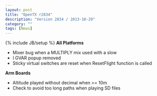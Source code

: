 ```yaml
---
layout: post
title: "OpenTX r2834"
description: "Version 2834 / 2013-10-29"
category: ""
tags: [News]
---
```

{% include JB/setup %}
**All Platforms**

* Mixer bug when a MULTIPLY mix used with a slow
* I GVAR popup removed
* Sticky virtual switches are reset when ResetFlight function is called 

**Arm Boards**

* Altitude played without decimal when &gt;= 10m
* Check to avoid too long paths when playing SD files
 		

